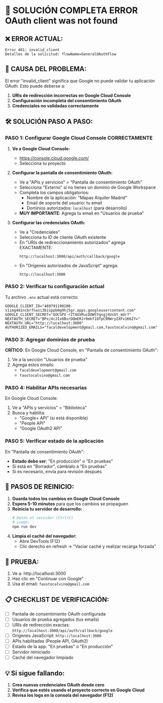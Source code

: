 # 🔧 SOLUCIÓN COMPLETA ERROR OAuth client was not found

## ❌ ERROR ACTUAL:
```
Error 401: invalid_client
Detalles de la solicitud: flowName=GeneralOAuthFlow
```

## 🎯 CAUSA DEL PROBLEMA:
El error "invalid_client" significa que Google no puede validar tu aplicación OAuth. Esto puede deberse a:

1. **URIs de redirección incorrectas en Google Cloud Console**
2. **Configuración incompleta del consentimiento OAuth**
3. **Credenciales no validadas correctamente**

## 🛠️ SOLUCIÓN PASO A PASO:

### PASO 1: Configurar Google Cloud Console CORRECTAMENTE

1. **Ve a Google Cloud Console:**
   - https://console.cloud.google.com/
   - Selecciona tu proyecto

2. **Configurar la pantalla de consentimiento OAuth:**
   - Ve a "APIs y servicios" > "Pantalla de consentimiento OAuth"
   - Selecciona "Externo" si no tienes un dominio de Google Workspace
   - Completa los campos obligatorios:
     - Nombre de la aplicación: "Mapas Alquiler Madrid"
     - Email de soporte del usuario: tu email
     - Dominios autorizados: `localhost` (para desarrollo)
   - **MUY IMPORTANTE**: Agrega tu email en "Usuarios de prueba"

3. **Configurar las credenciales OAuth:**
   - Ve a "Credenciales"
   - Selecciona tu ID de cliente OAuth existente
   - En "URIs de redireccionamiento autorizados" agrega EXACTAMENTE:
     ```
     http://localhost:3000/api/auth/callback/google
     ```
   - En "Orígenes autorizados de JavaScript" agrega:
     ```
     http://localhost:3000
     ```

### PASO 2: Verificar tu configuración actual

Tu archivo `.env` actual está correcto:
```env
GOOGLE_CLIENT_ID="469791190180-s1img4m1ncbrfnasi3bisppb0g9hj5gr.apps.googleusercontent.com"
GOOGLE_CLIENT_SECRET="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"
NEXTAUTH_SECRET="BPx/4cJIx6BsrDQmERJr0mkf1OTpC9RWryZXFv1K6IY="
NEXTAUTH_URL="http://localhost:3000"
AUTHORIZED_EMAILS="facaldevelopment@gmail.com,faustocalvino@gmail.com"
```

### PASO 3: Agregar dominios de prueba

**CRÍTICO**: En Google Cloud Console, en "Pantalla de consentimiento OAuth":
1. Ve a la sección "Usuarios de prueba"
2. Agrega estos emails:
   - `facaldevelopment@gmail.com`
   - `faustocalvino@gmail.com`

### PASO 4: Habilitar APIs necesarias

En Google Cloud Console:
1. Ve a "APIs y servicios" > "Biblioteca"
2. Busca y habilita:
   - "Google+ API" (si está disponible)
   - "People API"
   - "Google OAuth2 API"

### PASO 5: Verificar estado de la aplicación

En "Pantalla de consentimiento OAuth":
- **Estado debe ser**: "En producción" o "En pruebas" 
- Si está en "Borrador", cámbialo a "En pruebas"
- Si es necesario, envía para revisión después

## 🔄 PASOS DE REINICIO:

1. **Guarda todos los cambios en Google Cloud Console**
2. **Espera 5-10 minutos** para que los cambios se propaguen
3. **Reinicia tu servidor de desarrollo:**
   ```bash
   # Detén el servidor (Ctrl+C)
   # Luego:
   npm run dev
   ```
4. **Limpia el caché del navegador:**
   - Abre DevTools (F12)
   - Clic derecho en refresh → "Vaciar caché y realizar recarga forzada"

## 🧪 PRUEBA:

1. Ve a: http://localhost:3000
2. Haz clic en "Continuar con Google"
3. Usa el email: `faustocalvino@gmail.com`

## 📋 CHECKLIST DE VERIFICACIÓN:

- [ ] Pantalla de consentimiento OAuth configurada
- [ ] Usuarios de prueba agregados (tus emails)
- [ ] URIs de redirección exactas: `http://localhost:3000/api/auth/callback/google`
- [ ] Orígenes JavaScript: `http://localhost:3000`
- [ ] APIs habilitadas (People API, OAuth2)
- [ ] Estado de la app: "En pruebas" o "En producción"
- [ ] Servidor reiniciado
- [ ] Caché del navegador limpiado

## 💡 Si sigue fallando:

1. **Crea nuevas credenciales OAuth desde cero**
2. **Verifica que estés usando el proyecto correcto en Google Cloud**
3. **Revisa los logs en la consola del navegador (F12)**

